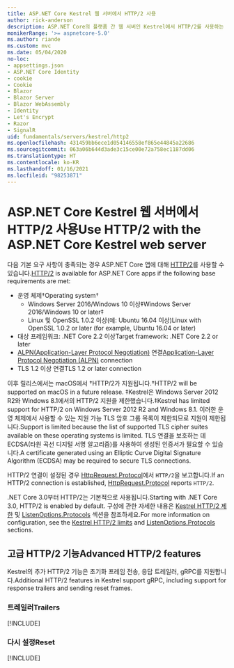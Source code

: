 ```yaml
---
title: ASP.NET Core Kestrel 웹 서버에서 HTTP/2 사용
author: rick-anderson
description: ASP.NET Core의 플랫폼 간 웹 서버인 Kestrel에서 HTTP/2를 사용하는 방법을 알아봅니다.
monikerRange: '>= aspnetcore-5.0'
ms.author: riande
ms.custom: mvc
ms.date: 05/04/2020
no-loc:
- appsettings.json
- ASP.NET Core Identity
- cookie
- Cookie
- Blazor
- Blazor Server
- Blazor WebAssembly
- Identity
- Let's Encrypt
- Razor
- SignalR
uid: fundamentals/servers/kestrel/http2
ms.openlocfilehash: 431459bb6ece1d054146558ef865e44845a22686
ms.sourcegitcommit: 063a06b644d3ade3c15ce00e72a758ec1187dd06
ms.translationtype: HT
ms.contentlocale: ko-KR
ms.lasthandoff: 01/16/2021
ms.locfileid: "98253871"
---
```

# <a name="use-http2-with-the-aspnet-core-kestrel-web-server"></a><span data-ttu-id="5d4b1-103">ASP.NET Core Kestrel 웹 서버에서 HTTP/2 사용</span><span class="sxs-lookup"><span data-stu-id="5d4b1-103">Use HTTP/2 with the ASP.NET Core Kestrel web server</span></span>

<span data-ttu-id="5d4b1-104">다음 기본 요구 사항이 충족되는 경우 ASP.NET Core 앱에 대해 [HTTP/2](https://httpwg.org/specs/rfc7540.html)를 사용할 수 있습니다.</span><span class="sxs-lookup"><span data-stu-id="5d4b1-104">[HTTP/2](https://httpwg.org/specs/rfc7540.html) is available for ASP.NET Core apps if the following base requirements are met:</span></span>

* <span data-ttu-id="5d4b1-105">운영 체제&dagger;</span><span class="sxs-lookup"><span data-stu-id="5d4b1-105">Operating system&dagger;</span></span>
  * <span data-ttu-id="5d4b1-106">Windows Server 2016/Windows 10 이상&Dagger;</span><span class="sxs-lookup"><span data-stu-id="5d4b1-106">Windows Server 2016/Windows 10 or later&Dagger;</span></span>
  * <span data-ttu-id="5d4b1-107">Linux 및 OpenSSL 1.0.2 이상(예: Ubuntu 16.04 이상)</span><span class="sxs-lookup"><span data-stu-id="5d4b1-107">Linux with OpenSSL 1.0.2 or later (for example, Ubuntu 16.04 or later)</span></span>
* <span data-ttu-id="5d4b1-108">대상 프레임워크: .NET Core 2.2 이상</span><span class="sxs-lookup"><span data-stu-id="5d4b1-108">Target framework: .NET Core 2.2 or later</span></span>
* <span data-ttu-id="5d4b1-109">[ALPN(Application-Layer Protocol Negotiation)](https://tools.ietf.org/html/rfc7301#section-3) 연결</span><span class="sxs-lookup"><span data-stu-id="5d4b1-109">[Application-Layer Protocol Negotiation (ALPN)](https://tools.ietf.org/html/rfc7301#section-3) connection</span></span>
* <span data-ttu-id="5d4b1-110">TLS 1.2 이상 연결</span><span class="sxs-lookup"><span data-stu-id="5d4b1-110">TLS 1.2 or later connection</span></span>

<span data-ttu-id="5d4b1-111">이후 릴리스에서는 macOS에서 &dagger;HTTP/2가 지원됩니다.</span><span class="sxs-lookup"><span data-stu-id="5d4b1-111">&dagger;HTTP/2 will be supported on macOS in a future release.</span></span>
<span data-ttu-id="5d4b1-112">&Dagger;Kestrel은 Windows Server 2012 R2와 Windows 8.1에서의 HTTP/2 지원을 제한했습니다.</span><span class="sxs-lookup"><span data-stu-id="5d4b1-112">&Dagger;Kestrel has limited support for HTTP/2 on Windows Server 2012 R2 and Windows 8.1.</span></span> <span data-ttu-id="5d4b1-113">이러한 운영 체제에서 사용할 수 있는 지원 가능 TLS 암호 그룹 목록이 제한되므로 지원이 제한됩니다.</span><span class="sxs-lookup"><span data-stu-id="5d4b1-113">Support is limited because the list of supported TLS cipher suites available on these operating systems is limited.</span></span> <span data-ttu-id="5d4b1-114">TLS 연결을 보호하는 데 ECDSA(타원 곡선 디지털 서명 알고리즘)를 사용하여 생성된 인증서가 필요할 수 있습니다.</span><span class="sxs-lookup"><span data-stu-id="5d4b1-114">A certificate generated using an Elliptic Curve Digital Signature Algorithm (ECDSA) may be required to secure TLS connections.</span></span>

<span data-ttu-id="5d4b1-115">HTTP/2 연결이 설정된 경우 [HttpRequest.Protocol](xref:Microsoft.AspNetCore.Http.HttpRequest.Protocol%2A)에서 `HTTP/2`을 보고합니다.</span><span class="sxs-lookup"><span data-stu-id="5d4b1-115">If an HTTP/2 connection is established, [HttpRequest.Protocol](xref:Microsoft.AspNetCore.Http.HttpRequest.Protocol%2A) reports `HTTP/2`.</span></span>

<span data-ttu-id="5d4b1-116">.NET Core 3.0부터 HTTP/2는 기본적으로 사용됩니다.</span><span class="sxs-lookup"><span data-stu-id="5d4b1-116">Starting with .NET Core 3.0, HTTP/2 is enabled by default.</span></span> <span data-ttu-id="5d4b1-117">구성에 관한 자세한 내용은 [Kestrel HTTP/2 제한](xref:fundamentals/servers/kestrel/options#http2-limits) 및 [ListenOptions.Protocols](xref:fundamentals/servers/kestrel/endpoints#listenoptionsprotocols) 섹션을 참조하세요.</span><span class="sxs-lookup"><span data-stu-id="5d4b1-117">For more information on configuration, see the [Kestrel HTTP/2 limits](xref:fundamentals/servers/kestrel/options#http2-limits) and [ListenOptions.Protocols](xref:fundamentals/servers/kestrel/endpoints#listenoptionsprotocols) sections.</span></span>

## <a name="advanced-http2-features"></a><span data-ttu-id="5d4b1-118">고급 HTTP/2 기능</span><span class="sxs-lookup"><span data-stu-id="5d4b1-118">Advanced HTTP/2 features</span></span>

<span data-ttu-id="5d4b1-119">Kestrel의 추가 HTTP/2 기능은 초기화 프레임 전송, 응답 트레일러, gRPC를 지원합니다.</span><span class="sxs-lookup"><span data-stu-id="5d4b1-119">Additional HTTP/2 features in Kestrel support gRPC, including support for response trailers and sending reset frames.</span></span>

### <a name="trailers"></a><span data-ttu-id="5d4b1-120">트레일러</span><span class="sxs-lookup"><span data-stu-id="5d4b1-120">Trailers</span></span>

[!INCLUDE[](~/includes/trailers.md)]

### <a name="reset"></a><span data-ttu-id="5d4b1-121">다시 설정</span><span class="sxs-lookup"><span data-stu-id="5d4b1-121">Reset</span></span>

[!INCLUDE[](~/includes/reset.md)]
